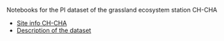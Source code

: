 Notebooks for the PI dataset of the grassland ecosystem station CH-CHA 

- [Site info CH-CHA](https://www.swissfluxnet.ethz.ch/index.php/sites/site-info-ch-cha/)
- [Description of the dataset](https://www.swissfluxnet.ethz.ch/index.php/documentation/ch-cha-fp2025-2005-2024/)

